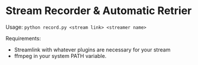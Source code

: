 # Stream Recorder & Automatic Retrier

Usage: `python record.py <stream link> <streamer name>`

Requirements: 
- Streamlink with whatever plugins are necessary for your stream
- ffmpeg in your system PATH variable.